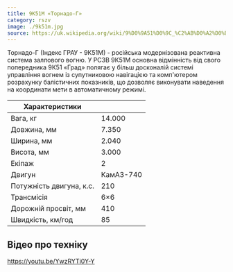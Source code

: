 ```yaml
---
title: 9К51М «Торнадо-Г»
category: rszv
image: ./9k51m.jpg
source: https://uk.wikipedia.org/wiki/9%D0%9A51%D0%9C_%C2%AB%D0%A2%D0%BE%D1%80%D0%BD%D0%B0%D0%B4%D0%BE-%D0%93%C2%BB
---
```


Торнадо-Г (Індекс ГРАУ - 9К51М) - російська модернізована реактивна система залпового вогню.
У РСЗВ 9К51М основна відмінність від свого попередника 9К51 «Град» полягає у більш досконалій системі управління вогнем із супутниковою навігацією та комп'ютером розрахунку балістичних показників, що дозволяє виконувати наведення на координати мети в автоматичному режимі.

| Характеристики           |           |
| ------------------------ | --------- |
| Вага, кг                 | 14.000    |
| Довжина, мм              | 7.350     |
| Ширина, мм               | 2.040     |
| Висота, мм               | 3.000     |
| Екіпаж                   | 2         |
| Двигун                   | КамАЗ-740 |
| Потужність двигуна, к.с. | 210       |
| Трансмісія               | 6×6       |
| Дорожній просвіт, мм     | 410       |
| Швидкість, км/год        | 85        |

## Відео про техніку

https://youtu.be/YwzRYTi0Y-Y
